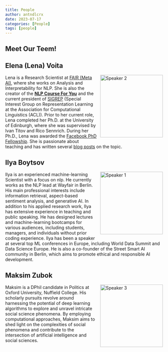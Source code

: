 ```yaml
---
title: People
author: antndlcrx
date: 2023-07-17
categories: [People]
tags: [people]
---
```


<style>
    .float-right {
        float: right;
        margin: 0 0 10px 10px;
    }
</style>


## Meet Our Teem! 

## Elena (Lena) Voita

<img src="https://i.postimg.cc/zB56DMP6/spkr1.jpg" alt="Speaker 2" align="right" width="200px" class="float-right" />

Lena is a Research Scientist at [FAIR (Meta AI)](https://ai.meta.com/), where she works on Analysis and 
Interpretability for NLP. She is also the creator of the [**NLP Course For You**](https://lena-voita.github.io/nlp_course.html) and the current 
president of [SIGREP](https://www.sigrep.org/) (Special Interest Group on Representation Learning at the Association 
for Computational Linguistics (ACL)). Prior to her current role, Lena completed her Ph.D. at 
the University of Edinburgh, where she was supervised by Ivan Titov and Rico Sennrich. 
During her Ph.D., Lena was awarded the [Facebook PhD Fellowship](https://research.facebook.com/blog/2020/01/announcing-the-recipients-of-the-2020-facebook-fellowship-awards/). She is passionate about teaching and has written several [blog posts](https://lena-voita.github.io/posts.html) on the topic.

## Ilya Boytsov

<img src="https://i.postimg.cc/PfyKYNPC/spkr2.jpg" alt="Speaker 1" align="right" width="200px" class="float-right" />

Ilya is an experienced machine-learning Scientist with a focus on nlp. He currently 
works as the NLP lead at Wayfair in Berlin. His main professional interests include 
information retrieval, aspect-based sentiment analysis, and generative AI. In addition to his 
applied research work, Ilya has extensive experience in teaching and public speaking. He has 
designed lectures and machine-learning bootcamps for various audiences, including 
students, managers, and individuals without prior coding experience. Ilya has been a speaker 
at several top ML conferences in Europe, including World Data Summit and Data Science 
Europe. He is also a co-founder of the Street Smart AI community in Berlin, which aims to 
promote ethical and responsible AI development.

## Maksim Zubok

<img src="https://i.postimg.cc/52gFkFWz/spkr3.jpg" alt="Speaker 3" align="right" width="200px" class="float-right" />

Maksim is a DPhil candidate in Politics at Oxford University, Nuffield College. His scholarly pursuits revolve around harnessing the potential of deep learning algorithms to explore and unravel intricate social science phenomena. By employing computational approaches, Maksim aims to shed light on the complexities of social phenomena and contribute to the intersection of artificial intelligence and social sciences. 

